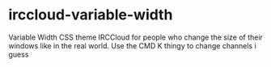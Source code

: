 # irccloud-variable-width
Variable Width CSS theme IRCCloud for people who change the size of their windows like in the real world. Use the CMD K thingy to change channels i guess
